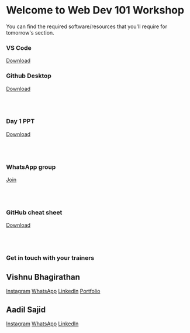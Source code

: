 # Welcome to Web Dev 101 Workshop

You can find the required software/resources that you'll require for tomorrow's section.

### VS Code

[Download](https://code.visualstudio.com/download)

### Github Desktop

[Download](https://desktop.github.com/)

<br/>


<br/>

### Day 1 PPT

[Download](/)

<br/>


<br/>

### WhatsApp group

[Join](https://chat.whatsapp.com/KHzmlPAN5Kl1reaOPh9lTp)


<br/>


<br/>


### GitHub cheat sheet

[Download](https://education.github.com/git-cheat-sheet-education.pdf)



<br/>


<br/>


### Get in touch with your trainers

## Vishnu Bhagirathan

[Instagram](https://instagram.com/wish_new8)
[WhatsApp](https://wa.me/8848752606)
[LinkedIn](https://desktop.github.com/)
[Portfolio](https://wish-new.me)

## Aadil Sajid

[Instagram](https://instagram.com/aad33l)
[WhatsApp](https://wa.me/7012793338)
[LinkedIn](Linkedin.com/aad33l)
